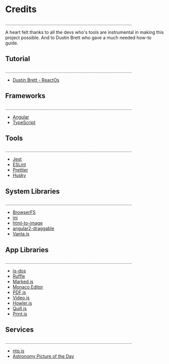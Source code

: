 # Credits
```
________________________________________________________
```
  A heart felt thanks to all the devs who's tools are instrumental in making this project possible.
  And to Dustin Brett who gave a much needed how-to guide.


## Tutorial
```
________________________________________________________
```
- [Dustin Brett - ReactOs](https://www.youtube.com/watch?v=S-rF5rkhaJ0&list=PLM88opVjBuU7xSRoHhs3hZBz3JmHHBMMN&index=1)

## Frameworks
```
________________________________________________________
```
- [Angular](https://github.com/angular/angular)
- [TypeScript](https://github.com/microsoft/TypeScript)

## Tools
```
________________________________________________________
```
- [Jest](https://github.com/facebook/jest)
- [ESLint](https://github.com/eslint/eslint)
- [Prettier](https://github.com/prettier/prettier)
- [Husky](https://github.com/typicode/husky)

## System Libraries
```
________________________________________________________
```
- [BrowserFS](https://github.com/jvilk/BrowserFS)
- [ini](https://github.com/npm/ini)
- [html-to-image](https://github.com/bubkoo/html-to-image)
- [angular2-draggable](https://github.com/xieziyu/angular2-draggable)
- [Vanta.js](https://github.com/tengbao/vanta)

## App Libraries
```
________________________________________________________
```
- [js-dos](https://github.com/caiiiycuk/js-dos)
- [Ruffle](https://github.com/ruffle-rs/ruffle)
- [Marked.js](https://github.com/markedjs/marked)
- [Monaco Editor](https://github.com/miki995/ngx-monaco-editor-v2#readme)
- [PDF.js](https://github.com/mozilla/pdf.js)
- [Video.js](https://github.com/videojs/video.js)
- [Howler.js](https://github.com/goldfire/howler.js)
- [Quill.js](https://github.com/slab/quill/)
- [Print.js](https://github.com/crabbly/print.js)

## Services
```
________________________________________________________
```
- [ntp.js](http://www.ntpjs.org/)
- [Astronomy Picture of the Day](https://apod.nasa.gov/apod/)